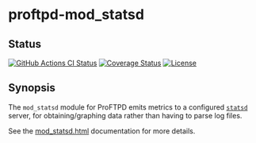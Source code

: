 proftpd-mod_statsd
==================

Status
------
[![GitHub Actions CI Status](https://github.com/Castaglia/proftpd-mod_statsd/actions/workflows/ci.yml/badge.svg?branch=master)](https://github.com/Castaglia/proftpd-mod_statsd/actions/workflows/ci.yml)
[![Coverage Status](https://coveralls.io/repos/github/Castaglia/proftpd-mod_statsd/badge.svg?branch=master)](https://coveralls.io/github/Castaglia/proftpd-mod_statsd?branch=master)
[![License](https://img.shields.io/badge/license-GPL-brightgreen.svg)](https://img.shields.io/badge/license-GPL-brightgreen.svg)

Synopsis
--------
The `mod_statsd` module for ProFTPD emits metrics to a configured
[`statsd`](https://github.com/etsy/statsd) server, for obtaining/graphing
data rather than having to parse log files.

See the [mod_statsd.html](https://htmlpreview.github.io/?https://github.com/Castaglia/proftpd-mod_statsd/blob/master/mod_statsd.html) documentation for more
details.
